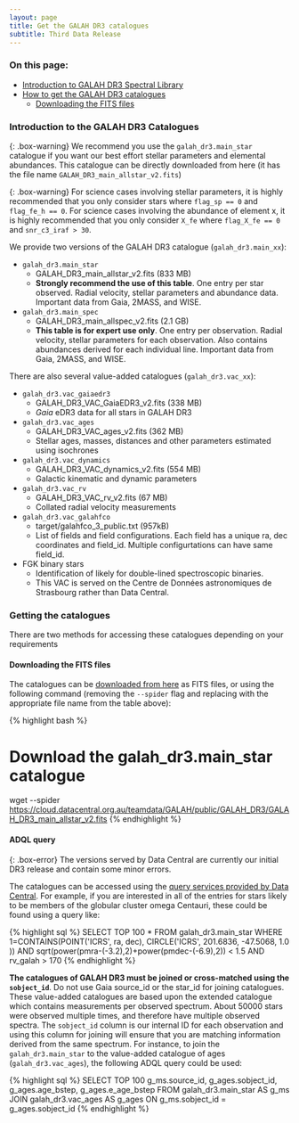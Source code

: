 ```yaml
---
layout: page
title: Get the GALAH DR3 catalogues
subtitle: Third Data Release
---
```


### On this page:

* [Introduction to GALAH DR3 Spectral Library](#introduction-to-the-galah-dr3-catalogues)
* [How to get the GALAH DR3 catalogues](#getting-the-catalogues)
    - [Downloading the FITS files](#downloading-the-fits-files)

### Introduction to the GALAH DR3 Catalogues

{: .box-warning}
We recommend you use the `galah_dr3.main_star` catalogue if you want our best effort stellar parameters and elemental abundances. This catalogue can be directly downloaded from here (it has the file name `GALAH_DR3_main_allstar_v2.fits`)

{: .box-warning}
For science cases involving stellar parameters, it is highly recommended that you only consider stars where `flag_sp == 0` and `flag_fe_h == 0`. For science cases involving the abundance of element x, it is highly recommended that you only consider `X_fe` where `flag_X_fe == 0` and `snr_c3_iraf > 30`.

We provide two versions of the GALAH DR3 catalogue (`galah_dr3.main_xx`):

* `galah_dr3.main_star`
    - GALAH_DR3_main_allstar_v2.fits (833 MB)
    - **Strongly recommend the use of this table**. One entry per star observed. Radial velocity, stellar parameters and abundance data. Important data from Gaia, 2MASS, and WISE.
* `galah_dr3.main_spec`
    - GALAH_DR3_main_allspec_v2.fits (2.1 GB)
    - **This table is for expert use only**. One entry per observation. Radial velocity, stellar parameters for each observation. Also contains abundances derived for each individual line. Important data from Gaia, 2MASS, and WISE.

There are also several value-added catalogues (`galah_dr3.vac_xx`):

* `galah_dr3.vac_gaiaedr3`
    - GALAH_DR3_VAC_GaiaEDR3_v2.fits (338 MB)
    - *Gaia* eDR3 data for all stars in GALAH DR3
* `galah_dr3.vac_ages`
    - GALAH_DR3_VAC_ages_v2.fits (362 MB)
    - Stellar ages, masses, distances and other parameters estimated using isochrones
* `galah_dr3.vac_dynamics`
    - GALAH_DR3_VAC_dynamics_v2.fits (554 MB)
    - Galactic kinematic and dynamic parameters
* `galah_dr3.vac_rv`
    - GALAH_DR3_VAC_rv_v2.fits (67 MB)
    - Collated radial velocity measurements
* `galah_dr3.vac_galahfco`
    - target/galahfco_3_public.txt (957kB)
    - List of fields and field configurations. Each field has a unique ra, dec coordinates and field_id. Multiple configurtations can have same field_id.
* FGK binary stars
    - Identification of likely for double-lined spectroscopic binaries.
    - This VAC is served on the Centre de Données astronomiques de Strasbourg rather than Data Central.


### Getting the catalogues

There are two methods for accessing these catalogues depending on your requirements

#### Downloading the FITS files

The catalogues can be [downloaded from here](https://cloud.datacentral.org.au/teamdata/GALAH/public/GALAH_DR3/) as FITS files, or using the following command (removing the `--spider` flag and replacing with the appropriate file name from the table above):

{% highlight bash %}
  # Download the galah_dr3.main_star catalogue
  wget --spider https://cloud.datacentral.org.au/teamdata/GALAH/public/GALAH_DR3/GALAH_DR3_main_allstar_v2.fits
{% endhighlight %}

#### ADQL query

{: .box-error}
The versions served by Data Central are currently our initial DR3 release and contain some minor errors.

The catalogues can be accessed using the [query services provided by Data Central](https://datacentral.org.au/services/). For example, if you are interested in all of the entries for stars likely to be members of the globular cluster omega Centauri, these could be found using a query like:

{% highlight sql %}
  SELECT
     TOP 100
     *
     FROM galah_dr3.main_star
     WHERE
        1=CONTAINS(POINT('ICRS', ra, dec),
                   CIRCLE('ICRS', 201.6836, -47.5068, 1.0 ))
     AND sqrt(power(pmra-(-3.2),2)+power(pmdec-(-6.9),2)) < 1.5
     AND rv_galah > 170
{% endhighlight %}

**The catalogues of GALAH DR3 must be joined or cross-matched using the `sobject_id`**. Do not use Gaia source_id or the star_id for joining catalogues. These value-added catalogues are based upon the extended catalogue which contains measurements per observed spectrum. About 50000 stars were observed multiple times, and therefore have multiple observed spectra. The `sobject_id` column is our internal ID for each observation and using this column for joining will ensure that you are matching information derived from the same spectrum. For instance, to join the `galah_dr3.main_star` to the value-added catalogue of ages (`galah_dr3.vac_ages`), the following ADQL query could be used:

{% highlight sql %}
  SELECT
     TOP 100
     g_ms.source_id, g_ages.sobject_id, g_ages.age_bstep, g_ages.e_age_bstep
     FROM galah_dr3.main_star AS g_ms
     JOIN galah_dr3.vac_ages AS g_ages
     	ON g_ms.sobject_id = g_ages.sobject_id
{% endhighlight %}
